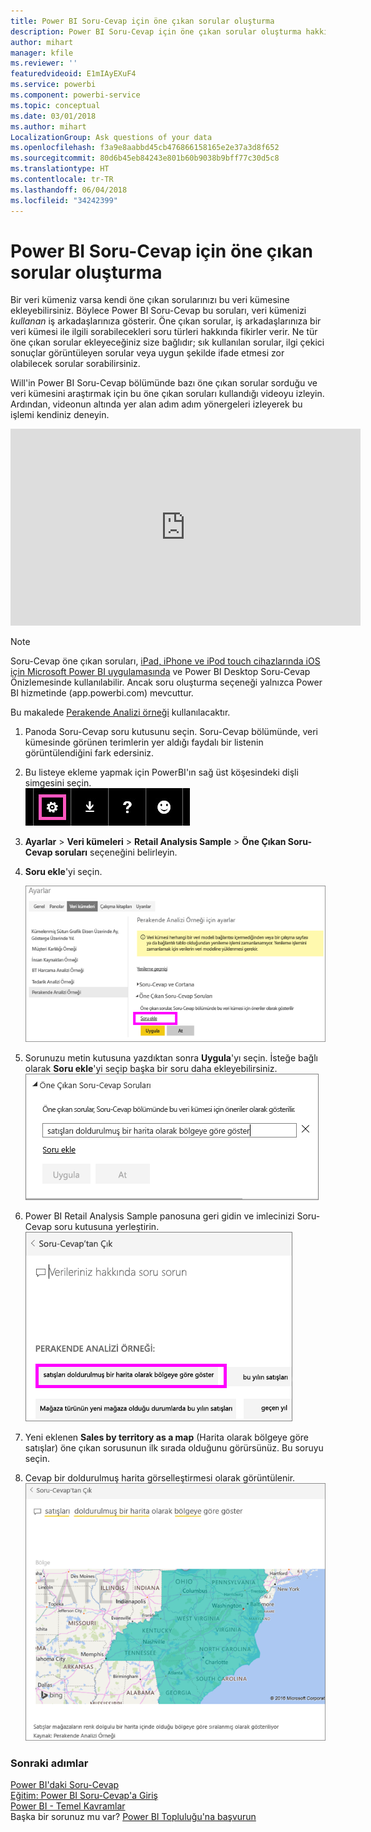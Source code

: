 ```yaml
---
title: Power BI Soru-Cevap için öne çıkan sorular oluşturma
description: Power BI Soru-Cevap için öne çıkan sorular oluşturma hakkında belge
author: mihart
manager: kfile
ms.reviewer: ''
featuredvideoid: E1mIAyEXuF4
ms.service: powerbi
ms.component: powerbi-service
ms.topic: conceptual
ms.date: 03/01/2018
ms.author: mihart
LocalizationGroup: Ask questions of your data
ms.openlocfilehash: f3a9e8aabbd45cb476866158165e2e37a3d8f652
ms.sourcegitcommit: 80d6b45eb84243e801b60b9038b9bff77c30d5c8
ms.translationtype: HT
ms.contentlocale: tr-TR
ms.lasthandoff: 06/04/2018
ms.locfileid: "34242399"
---
```

# <a name="create-featured-questions-for-power-bi-qa"></a>Power BI Soru-Cevap için öne çıkan sorular oluşturma
Bir veri kümeniz varsa kendi öne çıkan sorularınızı bu veri kümesine ekleyebilirsiniz.  Böylece Power BI Soru-Cevap bu soruları, veri kümenizi *kullanan* iş arkadaşlarınıza gösterir.  Öne çıkan sorular, iş arkadaşlarınıza bir veri kümesi ile ilgili sorabilecekleri soru türleri hakkında fikirler verir. Ne tür öne çıkan sorular ekleyeceğiniz size bağlıdır; sık kullanılan sorular, ilgi çekici sonuçlar görüntüleyen sorular veya uygun şekilde ifade etmesi zor olabilecek sorular sorabilirsiniz.

Will'in Power BI Soru-Cevap bölümünde bazı öne çıkan sorular sorduğu ve veri kümesini araştırmak için bu öne çıkan soruları kullandığı videoyu izleyin. Ardından, videonun altında yer alan adım adım yönergeleri izleyerek bu işlemi kendiniz deneyin.

<iframe width="560" height="315" src="https://www.youtube.com/embed/E1mIAyEXuF4" frameborder="0" allowfullscreen></iframe>

> [!NOTE]
> Soru-Cevap öne çıkan soruları, [iPad, iPhone ve iPod touch cihazlarında iOS için Microsoft Power BI uygulamasında](mobile-apps-ios-qna.md) ve Power BI Desktop Soru-Cevap Önizlemesinde kullanılabilir. Ancak soru oluşturma seçeneği yalnızca Power BI hizmetinde (app.powerbi.com) mevcuttur.
> 

Bu makalede [Perakende Analizi örneği](sample-datasets.md) kullanılacaktır.

1. Panoda Soru-Cevap soru kutusunu seçin.   Soru-Cevap bölümünde, veri kümesinde görünen terimlerin yer aldığı faydalı bir listenin görüntülendiğini fark edersiniz.
2. Bu listeye ekleme yapmak için PowerBI'ın sağ üst köşesindeki dişli simgesini seçin.  
   ![dişli simgesi](media/service-q-and-a-create-featured-questions/pbi_gearicon2.jpg)
3. **Ayarlar** &gt; **Veri kümeleri** &gt; **Retail Analysis Sample** &gt; **Öne Çıkan Soru-Cevap soruları** seçeneğini belirleyin.  
4. **Soru ekle**'yi seçin.
   
   ![Ayarlar menüsü](media/service-q-and-a-create-featured-questions/power-bi-settings.png)
5. Sorunuzu metin kutusuna yazdıktan sonra **Uygula**'yı seçin.   İsteğe bağlı olarak **Soru ekle**'yi seçip başka bir soru daha ekleyebilirsiniz.  
   ![Öne çıkan Soru-Cevap Soruları bölmesi](media/service-q-and-a-create-featured-questions/power-bi-type-featured-question.png)
6. Power BI Retail Analysis Sample panosuna geri gidin ve imlecinizi Soru-Cevap soru kutusuna yerleştirin.   
   ![Soru-Cevap soru kutusu](media/service-q-and-a-create-featured-questions/power-bi-featured-q.png)
7. Yeni eklenen **Sales by territory as a map** (Harita olarak bölgeye göre satışlar) öne çıkan sorusunun ilk sırada olduğunu görürsünüz. Bu soruyu seçin.  
8. Cevap bir doldurulmuş harita görselleştirmesi olarak görüntülenir.  
   ![harita görselleştirmesi](media/service-q-and-a-create-featured-questions/power-bi-filled-map.png)

### <a name="next-steps"></a>Sonraki adımlar
[Power BI'daki Soru-Cevap](power-bi-q-and-a.md)  
[Eğitim: Power BI Soru-Cevap'a Giriş](power-bi-visualization-introduction-to-q-and-a.md)  
[Power BI - Temel Kavramlar](service-basic-concepts.md)  
Başka bir sorunuz mu var? [Power BI Topluluğu'na başvurun](http://community.powerbi.com/)

